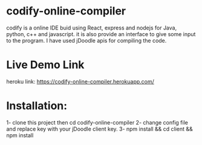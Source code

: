 # codify-online-compiler
codify is a online IDE buid using React, express and nodejs for Java, python, c++ and javascript.
it is also provide an interface to give some input to the program.
I have used jDoodle apis for compiling the code.

# Live Demo Link
heroku link: https://codify-online-compiler.herokuapp.com/

# Installation:
1- clone this project then cd codify-online-compiler
2- change config file and replace key with your jDoodle client key.
3- npm install  && cd client && npm install
